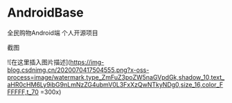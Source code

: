 # AndroidBase
全民购物Android端  个人开源项目

截图

![在这里插入图片描述](https://img-blog.csdnimg.cn/2020070417504555.png?x-oss-process=image/watermark,type_ZmFuZ3poZW5naGVpdGk,shadow_10,text_aHR0cHM6Ly9ibG9nLmNzZG4ubmV0L3FxXzQwNTkyNDg0,size_16,color_FFFFFF,t_70 =300x)

